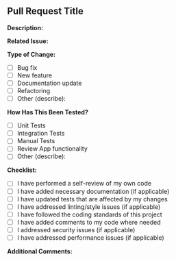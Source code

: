 ## Pull Request Title

**Description:**
<!-- Please include a summary of the change and which issue is fixed. Include any context or motivation for the change. -->

**Related Issue:**
<!-- Link to related issues or tasks -->

**Type of Change:**
- [ ] Bug fix
- [ ] New feature
- [ ] Documentation update
- [ ] Refactoring
- [ ] Other (describe):

**How Has This Been Tested?**
<!-- Please describe the tests that you ran to verify your changes. Provide instructions for others to reproduce. -->

- [ ] Unit Tests
- [ ] Integration Tests
- [ ] Manual Tests
- [ ] Review App functionality
- [ ] Other (describe):

**Checklist:**
- [ ] I have performed a self-review of my own code
- [ ] I have added necessary documentation (if applicable)
- [ ] I have updated tests that are affected by my changes
- [ ] I have addressed linting/style issues (if applicable)
- [ ] I have followed the coding standards of this project
- [ ] I have added comments to my code where needed
- [ ] I addressed security issues (if applicable)
- [ ] I have addressed performance issues (if applicable)

**Additional Comments:**
<!-- Add any additional information that might be helpful during the review process. -->